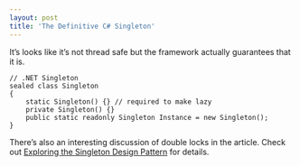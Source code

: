 ```yaml
---
layout: post  
title: 'The Definitive C# Singleton'
---
```

It’s looks like it’s not thread safe but the framework actually guarantees that it is.
    
    // .NET Singleton
    sealed class Singleton
    {
        static Singleton() {} // required to make lazy
        private Singleton() {}
        public static readonly Singleton Instance = new Singleton();
    }

There’s also an interesting discussion of double locks in the article. Check out [Exploring the Singleton Design Pattern](http://msdn.microsoft.com/en-us/library/ms954629.aspx) for details.
